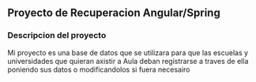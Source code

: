 ## Proyecto de Recuperacion Angular/Spring 
### Descripcion del proyecto 
Mi proyecto es una base de datos que se utilizara para que las escuelas y universidades que quieran axistir a Aula deban registrarse a traves de ella poniendo sus datos o modificandolos si fuera necesairo
